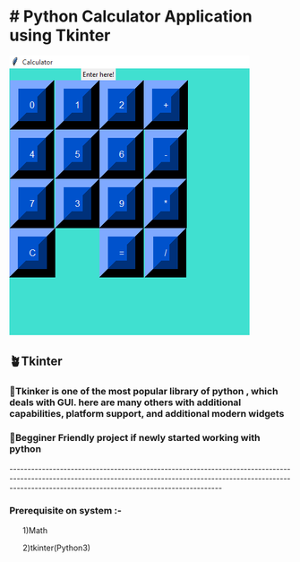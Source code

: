 <H1># Python Calculator Application using Tkinter</H1>


![Calculator](https://github.com/12rashic/pythoncalculatorapp/blob/master/calimage.PNG)
<h2>🪴Tkinter</h2>
<h3>🌈Tkinker is one of the most popular library of python , which deals with GUI. here are many others with additional capabilities, platform support, and additional modern widgets</h3>
<h3> 🌈Begginer Friendly project if newly started working with python</h3>
-----------------------------------------------------------------------------------------------------------------------------------------------------------------------------------------------------------------------
<H3>Prerequisite on system :- </H3>

<OL> 1)Math </OL>
<OL> 2)tkinter(Python3) </OL>

